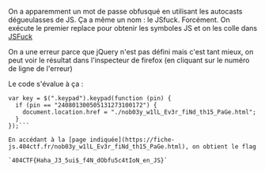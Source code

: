 On a apparemment un mot de passe obfusqué en utilisant les autocasts dégueulasses de JS.
Ça a même un nom : le JSfuck. Forcément.
On exécute le premier replace pour obtenir les symboles JS et on les colle dans [JSFuck](http://www.jsfuck.com/)

On a une erreur parce que jQuery n'est pas défini mais c'est tant mieux, on peut voir le résultat dans l'inspecteur de firefox (en cliquant sur le numéro de ligne de l'erreur)

Le code s'évalue à ça : 

```/* FONCTIONNEMENT */
var key = $(".keypad").keypad(function (pin) {
  if (pin == "240801300505131273100172") {
    document.location.href = "./nob03y_w1lL_Ev3r_fiNd_th15_PaGe.html";
  }
});```

En accédant à la [page indiquée](https://fiche-js.404ctf.fr/nob03y_w1lL_Ev3r_fiNd_th15_PaGe.html), on obtient le flag

`404CTF{Haha_J3_5ui$_f4N_dObfu5c4tIoN_en_JS}`
